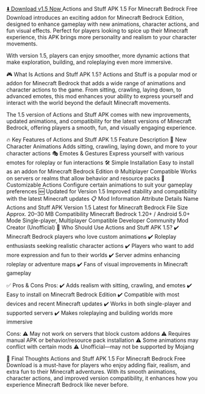   <a class="button" href="https://direct-link.net/1214521/actions-and-stuff" rel="noopener noreferrer">
    ⬇️ Download v1.5 Now
  </a>
Actions and Stuff APK 1.5 For Minecraft Bedrock Free Download introduces an exciting addon for Minecraft Bedrock Edition, designed to enhance gameplay with new animations, character actions, and fun visual effects. Perfect for players looking to spice up their Minecraft experience, this APK brings more personality and realism to your character movements.

With version 1.5, players can enjoy smoother, more dynamic actions that make exploration, building, and roleplaying even more immersive.

🎮 What Is Actions and Stuff APK 1.5?
Actions and Stuff is a popular mod or addon for Minecraft Bedrock that adds a wide range of animations and character actions to the game. From sitting, crawling, laying down, to advanced emotes, this mod enhances your ability to express yourself and interact with the world beyond the default Minecraft movements.

The 1.5 version of Actions and Stuff APK comes with new improvements, updated animations, and compatibility for the latest versions of Minecraft Bedrock, offering players a smooth, fun, and visually engaging experience.

🔥 Key Features of Actions and Stuff APK 1.5
Feature	Description
🧍 New Character Animations	Adds sitting, crawling, laying down, and more to your character actions
🎭 Emotes & Gestures	Express yourself with various emotes for roleplay or fun interactions
🛠️ Simple Installation	Easy to install as an addon for Minecraft Bedrock Edition
🌐 Multiplayer Compatible	Works on servers or realms that allow behavior and resource packs
🎨 Customizable Actions	Configure certain animations to suit your gameplay preferences
🆕 Updated for Version 1.5	Improved stability and compatibility with the latest Minecraft updates
📋 Mod Information
Attribute	Details
Name	Actions and Stuff APK
Version	1.5 Latest for Minecraft Bedrock
File Size	Approx. 20–30 MB
Compatibility	Minecraft Bedrock 1.20+ / Android 5.0+
Mode	Single-player, Multiplayer Compatible
Developer	Community Mod Creator (Unofficial)
👥 Who Should Use Actions and Stuff APK 1.5?
✔️ Minecraft Bedrock players who love custom animations ✔️ Roleplay enthusiasts seeking realistic character actions ✔️ Players who want to add more expression and fun to their worlds ✔️ Server admins enhancing roleplay or adventure maps ✔️ Fans of visual improvements in Minecraft gameplay

✅ Pros & Cons
Pros: ✔️ Adds realism with sitting, crawling, and emotes ✔️ Easy to install on Minecraft Bedrock Edition ✔️ Compatible with most devices and recent Minecraft updates ✔️ Works in both single-player and supported servers ✔️ Makes roleplaying and building worlds more immersive

Cons: ⚠️ May not work on servers that block custom addons ⚠️ Requires manual APK or behavior/resource pack installation ⚠️ Some animations may conflict with certain mods ⚠️ Unofficial—may not be supported by Mojang

📝 Final Thoughts
Actions and Stuff APK 1.5 For Minecraft Bedrock Free Download is a must-have for players who enjoy adding flair, realism, and extra fun to their Minecraft adventures. With its smooth animations, character actions, and improved version compatibility, it enhances how you experience Minecraft Bedrock like never before.
